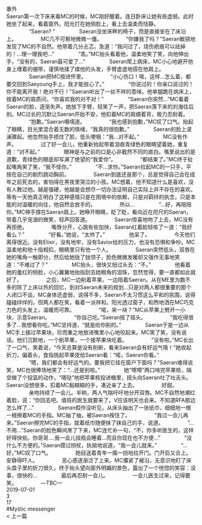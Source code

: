 <br/>
番外<br/>
Saeran第一次下床来看MC的时候，MC刚好醒着。连日卧床让她有些虚弱。此时她坐了起来，看着窗外。阳光打在她侧脸上，看上去温柔而恬静。 　　 　　“Saeran? ” 　　 　　Saeran没坐床畔的椅子，而是直接坐在了床沿上。 　　 　　MC几不可察地微微一僵。 　　 　　“你嫌我了吗？”Saeran敏锐地发现了MC的不自然。他带着几分忐忑，急道：“我问过了，烧伤疤痕可以祛掉的！...理一理我吧...” 　　 　　“乖。”MC抬头看着他，温柔地笑了笑，向他伸出手，“没有的，Saeran最可爱了...” 　　 　　Saeran爬上病床，MC小心地避开他身上缠着的绷带，谨慎地揉了揉他的头发，手臂虚虚地搭在他肩上。 　　 　　Saeran把MC按进怀里。 　　 　　“小心伤口！唉，这样...怎么着，都要交回到Saeyoung手上，我才能放心了。” 　　 　　“你说过的！你亲口说过的！你不能离开我！绝对不行！”Saeran听出了一丝不祥的意味。他单腿跪在病床上，按着MC的肩质问，“你喜欢我的对不对！” 　　 　　“Saeran你突然...”MC看着Saeran的脸，逐渐失声。她放下手臂，轻笑了一声，把Saeran落下来的刘海往后别。MC过长的沉默让Saeran开始不安，他扣着MC的肩绷着背，极力忍耐着。 　　 　　“抱歉。”Saeran嗫嚅道。 　　 　　“我也感到抱歉，”MC叹了口气。抬起了眼睛，目光里混合着无数的情绪，“我真的很抱歉。” 　　 　　Saeran的脸上波澜骤起。他忽然抬手捂住了脸，低头哽咽：“我...对不起。” 　　 　　MC没有作声。 　　 　　过了好一会儿，他重新抬起带着泪痕青绿色的眼睛望着她，重复道：“对不起。” 　　 　　眼神是与之前的口是心非截然不同的直白。嘴里说出的是道歉，青绿色的眼底却写满了绝望的“我爱你”。 　　 　　“都结束了。”MC终于扯起嘴角笑了笑，“我不怪你。” 　　 　　“不...求你。”Saeran拉起MC的一只手，平按在自己的剧烈跳动胸前。 　　 　　Saeran到底还是那个，总是觉得自己会在成年之前死去的，害怕得在黑夜里哭泣的小孩。MC想着，他不知道什么是喜欢，没有人教过他。越是强硬，他越是会想尽一切办法证明自己实际上并不存在的喜欢。等有一天他真正明白了这种感情只是在困境中的依赖，只是对羁绊的执念，只是本能的对温暖的向往，他自然会放手的。 　　 　　所以... 　　 　　“...好，再陪陪你。”MC伸手撑在Saeran肩上。她睁开眼睛，眨了眨，看向近在咫尺的Saeran，带着几乎宠溺的微笑，轻声回答道。 　　 　　Saeran惊喜地吻了上去，MC没有再拒绝。 　　 　　嘴唇分开，心跳有些加快，Saeran红着脸轻咳了一道：“我好看么？” 　　 　　“好看。”她说，“太帅了。” 　　 　　他呆了。 　　 　　今天他们离得很近。没有Elixir，没有地牢，没有Savior给的压力，也没有恐惧和争吵。MC温柔地和他十指相扣，眼睛里只有他一个人。 　　 　　Saeran突然低头，双唇在她的嘴角一触即分，然后给她拢了拢领子，脸色微微发暖却又强作无事地笑道：“不难过了？” 　　 　　MC抬头，很快又扭过头去：“不。” 　　 　　他看着她的羞红的侧脸，小心翼翼地抬指刮去她眼角的泪珠，忽然觉得，要一直都如此就好了。 　　 　　之后，MC一边削着苹果，一边陪着Saeran。从在ME里为数不多的除了上床以外的回忆，到对Saeran未来的规划...只是对两人都很重要的那个人闭口不谈。MC身体还虚弱，说得不多，Saeran不太习惯这么平和的氛围，说得磕磕绊绊的。但两人都在笑，看着一派祥和。阳光透过窗子，和煦地洒在MC巧克力色的头发上，温暖而可靠。 　　 　　“喏，来一块？”MC从苹果上劈开一小块，示意Saeran。 　　 　　“你自己吃。”Saeran摇了摇头。 　　 　　“我吃得很多了...我想看你吃。”MC坚持道，“就是给你削的。” 　　 　　Saeran于是一边从MC手上接过苹果块，珍而重之地放进嘴里小心地咬起来。MC笑了笑，没有说话。他们沉默地，一个削苹果，一个接苹果块吃着。 　　 　　“没有啦。”MC长出了一口气，笑着说，“今天总算是没有削断，看来Saeran会有好运气哦！”她收起折刀，偏着头，食指挑起苹果皮给Saeran看：“喏，Saeran你看。” 　　 　　“嗯，我们都会有好运气的。要我把它挂在窗户下面吗？”Saeran难得说笑，MC也很捧场地笑了：“...还是别啦。” 　　 　　她“嚓嚓”两口啃完苹果核，隔空做了个投篮的动作，“嗒哒”地把苹果核投进桶里，扭头向Saeran吐了吐舌头。Saeran没想很多，扣着MC黏糊糊的手，凑近亲了上去。 　　 　　好甜。 　　 　　亲吻持续了一会儿。半晌，两人气喘吁吁地分开双唇。MC不自然地潮红着脸，说：“你回去吧。值班的医生就要来了。V应该明天也会来。不知道RFA那边怎么样了...” 　　 　　Saeran假作没听见，从床头抽出了一张纸巾，细细地一根一根擦着MC的手指。MC抽了抽，被Saeran按住了。 　　 　　“我过一会儿再来。”Saeran擦完MC的手指，就着纸巾随便抹了抹自己的手，说道。 　　 　　“...不用...”Saeran的脸色瞬间黑了下来，MC连忙补一句，“不，你多听医生的，这样好得快些。你哥哥....我一会儿挂瓶会睡着...而且你现在也不方便...” 　　 　　“没什么不方便的。”Saeran摸过拐杖，执拗地说道，“我一会儿就来。” 　　 　　“...好。”MC叹了口气。 　　 　　她目送着青年一瘸一拐地拉开门。门开启又合上。安静得吓人。 　　 　　恶心感逐渐泛了上来。MC攥紧了被沿，无意识地盯了床头盘子里的折刀很久，终于抬头望向窗外明媚的景色，露出了一个恍惚的笑容：没事，很快的... 　　 　　最后再忍耐一会儿。 　　 　　一会儿医生过来，记得要笑。 　　 　　—TBC—<br/>
2019-07-01<br/>
3<br/>
17<br/>
#Mystic messenger<br/>
< 上一篇<br/>
